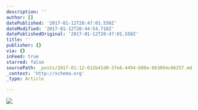 ```yaml
---
description: ''
author: []
datePublished: '2017-01-12T20:47:01.550Z'
dateModified: '2017-01-12T20:44:54.716Z'
datePublishedOriginal: '2017-01-12T20:47:01.550Z'
title: ''
publisher: {}
via: {}
inFeed: true
starred: false
sourcePath: _posts/2017-01-12-612b41d0-37e6-4494-b86e-863094c6625f.md
_context: 'http://schema.org'
_type: Article

---
```

![](https://the-grid-user-content.s3-us-west-2.amazonaws.com/27bffc5b-961c-4d22-884a-2aa96d98c550.jpg)